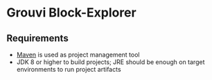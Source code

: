 # Grouvi Block-Explorer

## Requirements
- [Maven](http://maven.apache.org/) is used as project management tool
- JDK 8 or higher to build projects; JRE should be enough on target environments to run project artifacts


